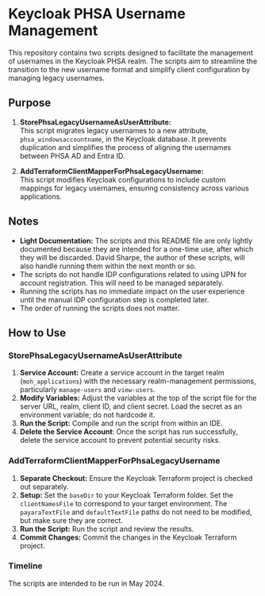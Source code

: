 # Keycloak PHSA Username Management

This repository contains two scripts designed to facilitate the management of usernames in the Keycloak PHSA realm. The
scripts aim to streamline the transition to the new username format and simplify client configuration by managing legacy
usernames.

## Purpose

1. **StorePhsaLegacyUsernameAsUserAttribute:**  
   This script migrates legacy usernames to a new attribute, `phsa_windowsaccountname`, in the Keycloak database. It
   prevents duplication and simplifies the process of aligning the usernames between PHSA AD and Entra ID.

2. **AddTerraformClientMapperForPhsaLegacyUsername:**  
   This script modifies Keycloak configurations to include custom mappings for legacy usernames, ensuring consistency
   across various applications.

## Notes

- **Light Documentation:** The scripts and this README file are only lightly documented because they are intended for a
  one-time use, after which they will be discarded. David Sharpe, the author of these scripts, will also handle running
  them within the next month or so.
- The scripts do not handle IDP configurations related to using UPN for account registration. This will need to be
  managed separately.
- Running the scripts has no immediate impact on the user experience until the manual IDP configuration step is
  completed later.
- The order of running the scripts does not matter.

## How to Use

### StorePhsaLegacyUsernameAsUserAttribute

1. **Service Account:** Create a service account in the target realm (`moh_applications`) with the necessary
   realm-management permissions, particularly `manage-users` and `view-users`.
2. **Modify Variables:** Adjust the variables at the top of the script file for the server URL, realm, client ID, and
   client secret. Load the secret as an environment variable; do not hardcode it.
3. **Run the Script:** Compile and run the script from within an IDE.
4. **Delete the Service Account**: Once the script has run successfully, delete the service account to prevent potential
   security risks.

### AddTerraformClientMapperForPhsaLegacyUsername

1. **Separate Checkout:** Ensure the Keycloak Terraform project is checked out separately.
2. **Setup:** Set the `baseDir` to your Keycloak Terraform folder. Set the `clientNamesFile` to correspond to your
   target environment. The `payaraTextFile` and `defaultTextFile` paths do not need to be modified, but make sure they
   are correct.
3. **Run the Script:** Run the script and review the results.
4. **Commit Changes:** Commit the changes in the Keycloak Terraform project.

### Timeline

The scripts are intended to be run in May 2024.